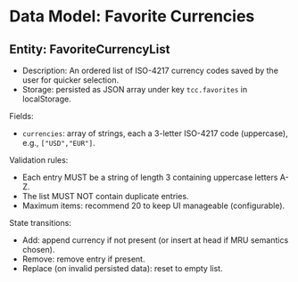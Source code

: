 # Data Model: Favorite Currencies

## Entity: FavoriteCurrencyList

- Description: An ordered list of ISO-4217 currency codes saved by the user
  for quicker selection.
- Storage: persisted as JSON array under key `tcc.favorites` in localStorage.

Fields:

- `currencies`: array of strings, each a 3-letter ISO-4217 code (uppercase),
  e.g., `["USD","EUR"]`.

Validation rules:

- Each entry MUST be a string of length 3 containing uppercase letters A-Z.
- The list MUST NOT contain duplicate entries.
- Maximum items: recommend 20 to keep UI manageable (configurable).

State transitions:

- Add: append currency if not present (or insert at head if MRU semantics
  chosen).
- Remove: remove entry if present.
- Replace (on invalid persisted data): reset to empty list.
